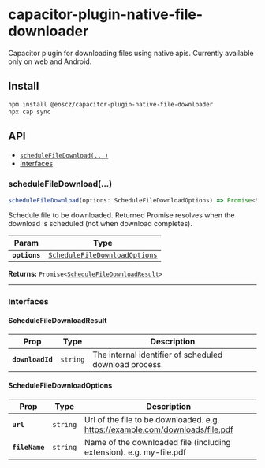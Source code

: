 # capacitor-plugin-native-file-downloader

Capacitor plugin for downloading files using native apis. Currently available only on web and Android.

## Install

```bash
npm install @eoscz/capacitor-plugin-native-file-downloader
npx cap sync
```

## API

<docgen-index>

- [`scheduleFileDownload(...)`](#schedulefiledownload)
- [Interfaces](#interfaces)

</docgen-index>

<docgen-api>
<!--Update the source file JSDoc comments and rerun docgen to update the docs below-->

### scheduleFileDownload(...)

```typescript
scheduleFileDownload(options: ScheduleFileDownloadOptions) => Promise<ScheduleFileDownloadResult>
```

Schedule file to be downloaded.
Returned Promise resolves when the download is scheduled (not when download completes).

| Param         | Type                                                                                |
| ------------- | ----------------------------------------------------------------------------------- |
| **`options`** | <code><a href="#schedulefiledownloadoptions">ScheduleFileDownloadOptions</a></code> |

**Returns:** <code>Promise&lt;<a href="#schedulefiledownloadresult">ScheduleFileDownloadResult</a>&gt;</code>

---

### Interfaces

#### ScheduleFileDownloadResult

| Prop             | Type                | Description                                            |
| ---------------- | ------------------- | ------------------------------------------------------ |
| **`downloadId`** | <code>string</code> | The internal identifier of scheduled download process. |

#### ScheduleFileDownloadOptions

| Prop           | Type                | Description                                                                   |
| -------------- | ------------------- | ----------------------------------------------------------------------------- |
| **`url`**      | <code>string</code> | Url of the file to be downloaded. e.g. https://example.com/downloads/file.pdf |
| **`fileName`** | <code>string</code> | Name of the downloaded file (including extension). e.g. my-file.pdf           |

</docgen-api>
